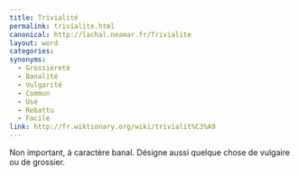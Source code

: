 ```yaml
---
title: Trivialité
permalink: trivialite.html
canonical: http://lachal.neamar.fr/Trivialite
layout: word
categories:
synonyms:
  - Grossièreté
  - Banalité
  - Vulgarité
  - Commun
  - Usé
  - Rebattu
  - Facile
link: http://fr.wiktionary.org/wiki/trivialit%C3%A9
---
```


Non important, à caractère banal. Désigne aussi quelque chose de vulgaire ou de grossier.

